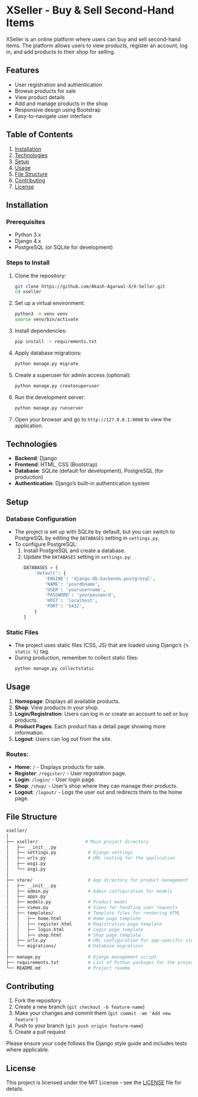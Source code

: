# XSeller - Buy & Sell Second-Hand Items

XSeller is an online platform where users can buy and sell second-hand items. The platform allows users to view products, register an account, log in, and add products to their shop for selling.

## Features
- User registration and authentication
- Browse products for sale
- View product details
- Add and manage products in the shop
- Responsive design using Bootstrap
- Easy-to-navigate user interface

## Table of Contents
1. [Installation](#installation)
2. [Technologies](#technologies)
3. [Setup](#setup)
4. [Usage](#usage)
5. [File Structure](#file-structure)
6. [Contributing](#contributing)
7. [License](#license)

## Installation

### Prerequisites
- Python 3.x
- Django 4.x
- PostgreSQL (or SQLite for development)

### Steps to Install
1. Clone the repository:
   ```bash
   git clone https://github.com/Akash-Agarwal-X/X-Seller.git
   cd xseller
   ```

2. Set up a virtual environment:
   ```bash
   python3 -m venv venv
   source venv/bin/activate
   ```

3. Install dependencies:
   ```bash
   pip install -r requirements.txt
   ```

4. Apply database migrations:
   ```bash
   python manage.py migrate
   ```

5. Create a superuser for admin access (optional):
   ```bash
   python manage.py createsuperuser
   ```

6. Run the development server:
   ```bash
   python manage.py runserver
   ```

7. Open your browser and go to `http://127.0.0.1:8000` to view the application.

## Technologies

- **Backend**: Django
- **Frontend**: HTML, CSS (Bootstrap)
- **Database**: SQLite (default for development), PostgreSQL (for production)
- **Authentication**: Django’s built-in authentication system

## Setup

### Database Configuration
- The project is set up with SQLite by default, but you can switch to PostgreSQL by editing the `DATABASES` setting in `settings.py`.
- To configure PostgreSQL:
  1. Install PostgreSQL and create a database.
  2. Update the `DATABASES` setting in `settings.py`:
     ```python
     DATABASES = {
         'default': {
             'ENGINE': 'django.db.backends.postgresql',
             'NAME': 'yourdbname',
             'USER': 'yourusername',
             'PASSWORD': 'yourpassword',
             'HOST': 'localhost',
             'PORT': '5432',
         }
     }
     ```

### Static Files
- The project uses static files (CSS, JS) that are loaded using Django’s `{% static %}` tag.
- During production, remember to collect static files:
  ```bash
  python manage.py collectstatic
  ```

## Usage

1. **Homepage**: Displays all available products.
2. **Shop**: View products in your shop.
3. **Login/Registration**: Users can log in or create an account to sell or buy products.
4. **Product Pages**: Each product has a detail page showing more information.
5. **Logout**: Users can log out from the site.

### Routes:
- **Home**: `/` - Displays products for sale.
- **Register**: `/register/` - User registration page.
- **Login**: `/login/` - User login page.
- **Shop**: `/shop/` - User’s shop where they can manage their products.
- **Logout**: `/logout/` - Logs the user out and redirects them to the home page.

## File Structure

```bash
xseller/
│
├── xseller/                  # Main project directory
│   ├── __init__.py
│   ├── settings.py            # Django settings
│   ├── urls.py                # URL routing for the application
│   ├── wsgi.py
│   └── asgi.py
│
├── store/                     # App directory for product management
│   ├── __init__.py
│   ├── admin.py               # Admin configuration for models
│   ├── apps.py
│   ├── models.py              # Product model
│   ├── views.py               # Views for handling user requests
│   ├── templates/             # Template files for rendering HTML
│   │   ├── home.html          # Home page template
│   │   ├── register.html      # Registration page template
│   │   ├── login.html         # Login page template
│   │   ├── shop.html          # Shop page template
│   ├── urls.py                # URL configuration for app-specific views
│   └── migrations/            # Database migrations
│
├── manage.py                  # Django management script
├── requirements.txt           # List of Python packages for the project
└── README.md                  # Project readme
```

## Contributing

1. Fork the repository
2. Create a new branch (`git checkout -b feature-name`)
3. Make your changes and commit them (`git commit -am 'Add new feature'`)
4. Push to your branch (`git push origin feature-name`)
5. Create a pull request

Please ensure your code follows the Django style guide and includes tests where applicable.

## License

This project is licensed under the MIT License - see the [LICENSE](LICENSE) file for details.
